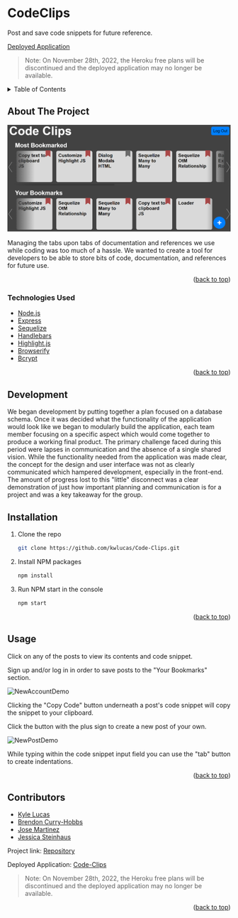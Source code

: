 # CodeClips
Post and save code snippets for future reference.

[Deployed Application](https://code-clips.herokuapp.com/)
> Note: On November 28th, 2022, the Heroku free plans will be discontinued and the deployed application may no longer be available.

<div id="top"></div>

<!-- TABLE OF CONTENTS -->
<details>
  <summary>Table of Contents</summary>
  <ol>
    <li>
      <a href="#about-the-project">About The Project</a>
      <ul>
        <li><a href="#technologies-used">Technologies Used</a></li>
      </ul>
    </li>
    <li>
      <a href="#development">Development</a>
    </li>
    <li><a href="#installation">Installation</a></li>
    <li><a href="#usage">Usage</a></li>
    <li><a href="#contributors">Contributors</a></li>
  </ol>
</details>



<!-- ABOUT THE PROJECT -->
## About The Project

![Demo Image](./public/images/CodeClips-Image.PNG)

Managing the tabs upon tabs of documentation and references we use while coding was too much of a hassle. We wanted to create a tool for developers to be able to store bits of code, documentation, and references for future use.

<p align="right">(<a href="#top">back to top</a>)</p>



### Technologies Used

* [Node.js](https://nodejs.org/en/)
* [Express](https://expressjs.com/)
* [Sequelize](https://sequelize.org/)
* [Handlebars](https://handlebarsjs.com/)
* [Highlight.js](https://highlightjs.org/)
* [Browserify](https://browserify.org/)
* [Bcrypt](https://www.npmjs.com/package/bcrypt)


<p align="right">(<a href="#top">back to top</a>)</p>


<!-- GETTING STARTED -->
## Development

We began development by putting together a plan focused on a database schema. Once it was decided what the functionality of the application would look like we began to modularly build the application, each team member focusing on a specific aspect which would come together to produce a working final product. The primary challenge faced during this period were lapses in communication and the absence of a single shared vision. While the functionality needed from the application was made clear, the concept for the design and user interface was not as clearly communicated which hampered development, especially in the front-end.
The amount of progress lost to this "little" disconnect was a clear demonstration of just how important planning and communication is for a project and was a key takeaway for the group.

## Installation


1. Clone the repo
   ```sh
   git clone https://github.com/kwlucas/Code-Clips.git
   ```
2. Install NPM packages
   ```sh
   npm install
   ```
3. Run NPM start in the console
    ```sh
    npm start
    ```

<p align="right">(<a href="#top">back to top</a>)</p>



<!-- USAGE EXAMPLES -->
## Usage

Click on any of the posts to view its contents and code snippet.

Sign up and/or log in in order to save posts to the "Your Bookmarks" section.

![NewAccountDemo](./public/images/CodeClipsNewUser.gif)

Clicking the "Copy Code" button underneath a post's code snippet will copy the snippet to your clipboard.

Click the button with the plus sign to create a new post of your own.

![NewPostDemo](./public/images/CodeClipsNewPost.gif)

While typing within the code snippet input field you can use the "tab" button to create indentations.

<p align="right">(<a href="#top">back to top</a>)</p>



<!-- CONTACT -->
## Contributors

* [Kyle Lucas](https://github.com/kwlucas)
* [Brendon Curry-Hobbs](https://github.com/brendonc-h)
* [Jose Martinez](https://github.com/joseeenrique)
* [Jessica Steinhaus](https://github.com/j-steinhaus)

Project link: [Repository](https://github.com/kwlucas/Code-Clips)

Deployed Application: [Code-Clips](https://code-clips.herokuapp.com/)

> Note: On November 28th, 2022, the Heroku free plans will be discontinued and the deployed application may no longer be available.

<p align="right">(<a href="#top">back to top</a>)</p>
